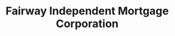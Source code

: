 ---
title: "Fairway Independent Mortgage Corporation"
url: /uniontown/fairway-independent-mortgage-corporation/
shop: pawnbroker
---
